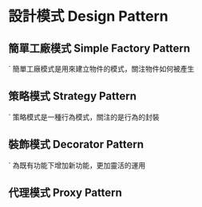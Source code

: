 # 設計模式 Design Pattern
## 簡單工廠模式 Simple Factory Pattern
` 簡單工廠模式是用來建立物件的模式，關注物件如何被產生
## 策略模式 Strategy Pattern
` 策略模式是一種行為模式，關注的是行為的封裝
## 裝飾模式 Decorator Pattern
` 為既有功能下增加新功能，更加靈活的運用
## 代理模式 Proxy Pattern

